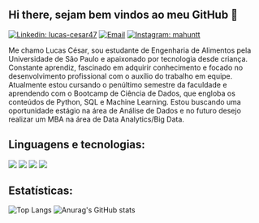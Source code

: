 ## Hi there, sejam bem vindos ao meu GitHub 👋

[![Linkedin: lucas-cesar47](https://img.shields.io/badge/-LinkedIn-0077B5?style=for-the-badge&logo=linkedin&logoColor=white&link=https://www.linkedin.com/in/lucas-cesar47/)](https://www.linkedin.com/in/lucas-cesar47/)
[![Email](https://img.shields.io/badge/-Email-%23333?style=for-the-badge&logo=gmail&logoColor=white)](mailto:lucascsr47@gmail.com)
[![Instagram: mahuntt](https://img.shields.io/badge/-Instagram-%23E4405F?style=for-the-badge&logo=instagram&logoColor=white)](https://instagram.com/mahuntt)

Me chamo Lucas César, sou estudante de Engenharia de Alimentos pela Universidade de São Paulo e apaixonado por tecnologia desde criança. Constante aprendiz, fascinado em adquirir conhecimento e focado no desenvolvimento profissional com o auxílio do trabalho em equipe. Atualmente estou cursando o penúltimo semestre da faculdade e aprendendo com o Bootcamp de Ciência de Dados, que engloba os conteúdos de Python, SQL e Machine Learning. Estou buscando uma oportunidade estágio na área de Análise de Dados e no futuro desejo realizar um MBA na área de Data Analytics/Big Data.

## Linguagens e tecnologias:

[<img src="https://img.shields.io/badge/MySQL-00000F?style=for-the-badge&logo=mysql&logoColor=white" />]()
<img src="https://img.shields.io/badge/MongoDB-4EA94B?style=for-the-badge&logo=mongodb&logoColor=white" />
<img src="https://img.shields.io/badge/Python-3776AB?style=for-the-badge&logo=python&logoColor=white" />
<img src="https://img.shields.io/badge/-Git-white?style=for-the-badge&logo=Git" />

## Estatísticas:

![Top Langs](https://github-readme-stats.vercel.app/api/top-langs/?username=mahuntt&layout=compact)
![Anurag's GitHub stats](https://github-readme-stats.vercel.app/api?username=mahuntt&show_icons=true&theme=cobalt)
